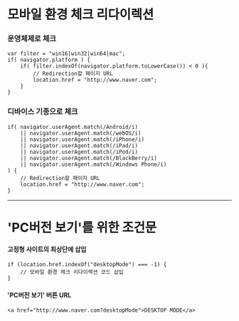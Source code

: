 # 모바일 환경 체크 리다이렉션

### 운영체제로 체크
~~~~
var filter = "win16|win32|win64|mac";
if( navigator.platform ) {
    if( filter.indexOf(navigator.platform.toLowerCase()) < 0 ){
        // Redirection할 페이지 URL
        location.href = "http://www.naver.com";
    }
}
~~~~

### 디바이스 기종으로 체크
~~~~
if( navigator.userAgent.match(/Android/i)
    || navigator.userAgent.match(/webOS/i)
    || navigator.userAgent.match(/iPhone/i)
    || navigator.userAgent.match(/iPad/i)
    || navigator.userAgent.match(/iPod/i)
    || navigator.userAgent.match(/BlackBerry/i)
    || navigator.userAgent.match(/Windows Phone/i)
) {
    // Redirection할 페이지 URL
    location.href = "http://www.naver.com";
}
~~~~


___


# 'PC버전 보기'를 위한 조건문

#### 고정형 사이트의 최상단에 삽입
~~~~
if (location.href.indexOf("desktopMode") === -1) {
    // 모바일 환경 체크 리다이렉션 코드 삽입
}
~~~~

#### 'PC버전 보기' 버튼 URL
~~~~
<a href="http://www.naver.com?desktopMode">DESKTOP MODE</a>
~~~~
